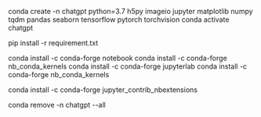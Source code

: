 conda create -n chatgpt python=3.7 h5py imageio jupyter matplotlib numpy tqdm pandas seaborn tensorflow pytorch torchvision
conda activate chatgpt

pip install -r requirement.txt

conda install -c conda-forge notebook
conda install -c conda-forge nb_conda_kernels
conda install -c conda-forge jupyterlab
conda install -c conda-forge nb_conda_kernels

conda install -c conda-forge jupyter_contrib_nbextensions

conda remove -n chatgpt --all
